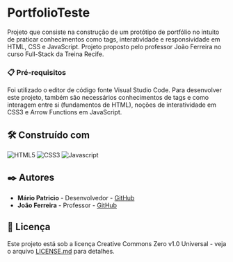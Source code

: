 # PortfolioTeste

Projeto que consiste na construção de um protótipo de portfólio no intuito de praticar conhecimentos como tags, interatividade e responsividade em HTML, CSS e JavaScript. Projeto proposto pelo professor João Ferreira no curso Full-Stack da Treina Recife.

### 📋 Pré-requisitos

Foi utilizado o editor de código fonte Visual Studio Code. Para desenvolver este projeto, também são necessários conhecimentos de tags e como interagem entre si (fundamentos de HTML), noções de interatividade em CSS3 e Arrow Functions em JavaScript.

## 🛠️ Construído com

![HTML5](https://img.shields.io/badge/HTML5-000?style=for-the-badge&logo=html5)
![CSS3](https://img.shields.io/badge/CSS3-000?style=for-the-badge&logo=css3&logoColor=264CE4)
![Javascript](https://img.shields.io/badge/Javascript-000?style=for-the-badge&logo=javascript)
          
## ✒️ Autores

* **Mário Patricio** - Desenvolvedor - [GitHub](https://github.com/MarioPatricio)
* **João Ferreira** - Professor - [GitHub](https://github.com/joaoferreirape)

## 📄 Licença

Este projeto está sob a licença Creative Commons Zero v1.0 Universal - veja o arquivo [LICENSE.md](https://github.com/MarioPatricio/PortfolioTeste/blob/main/LICENSE) para detalhes.